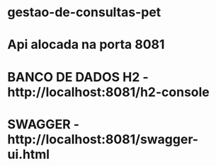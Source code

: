 # gestao-de-consultas-pet
# Api alocada na porta 8081
# BANCO DE DADOS H2 - http://localhost:8081/h2-console
# SWAGGER           - http://localhost:8081/swagger-ui.html
